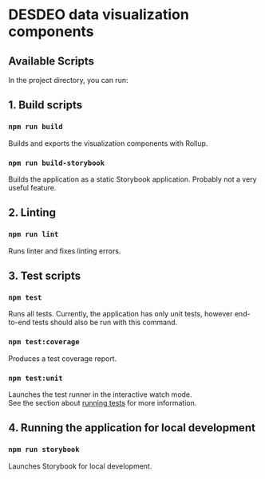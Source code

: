 # DESDEO data visualization components

## Available Scripts
In the project directory, you can run:

## 1. Build scripts
### `npm run build`
Builds and exports the visualization components with Rollup.

### `npm run build-storybook`
Builds the application as a static Storybook application. Probably not a very useful feature.

## 2. Linting
### `npm run lint`
Runs linter and fixes linting errors.

## 3. Test scripts
### `npm test`
Runs all tests. Currently, the application has only unit tests, however end-to-end tests should also be run with this command.

### `npm test:coverage`
Produces a test coverage report.

### `npm test:unit`
Launches the test runner in the interactive watch mode.\
See the section about [running tests](https://facebook.github.io/create-react-app/docs/running-tests) for more information.

## 4. Running the application for local development
### `npm run storybook`
Launches Storybook for local development.